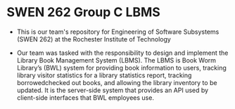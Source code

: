 # SWEN 262 Group C LBMS

* This is our team's repository for Engineering of Software Subsystems (SWEN 262) at the Rochester Institute of Technology

* Our team was tasked with the responsibility to design and implement the Library Book Management System (LBMS). The LBMS is Book Worm Library’s (BWL) system for providing book information to users, tracking library visitor statistics for a library statistics report, tracking borrowedchecked out books, and allowing the library inventory to be updated. It is the server-side system that provides an API used by client-side interfaces that BWL employees use.
